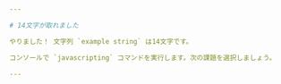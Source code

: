 ```yaml
---

# 14文字が取れました

やりました！ 文字列 `example string` は14文字です。

コンソールで `javascripting` コマンドを実行します。次の課題を選択しましょう。

---
```

